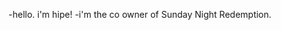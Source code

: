 -hello. i'm hipe!
-i'm the co owner of Sunday Night Redemption.

<!---
hiperactive-mf/hiperactive-mf is a ✨ special ✨ repository because its `README.md` (this file) appears on your GitHub profile.
You can click the Preview link to take a look at your changes.
--->
